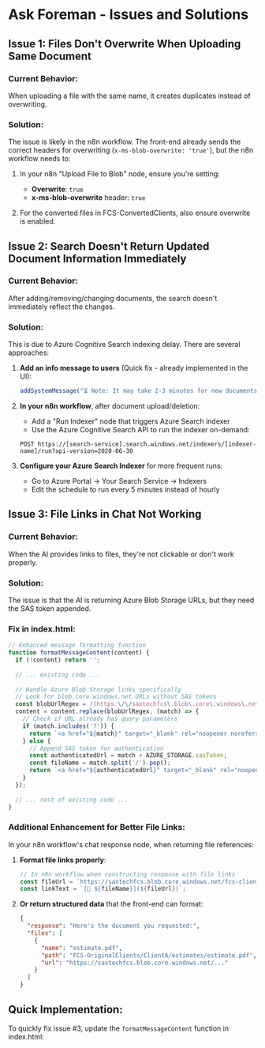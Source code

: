 # Ask Foreman - Issues and Solutions

## Issue 1: Files Don't Overwrite When Uploading Same Document

### Current Behavior:
When uploading a file with the same name, it creates duplicates instead of overwriting.

### Solution:
The issue is likely in the n8n workflow. The front-end already sends the correct headers for overwriting (`x-ms-blob-overwrite: 'true'`), but the n8n workflow needs to:

1. In your n8n "Upload File to Blob" node, ensure you're setting:
   - **Overwrite**: `true`
   - **x-ms-blob-overwrite** header: `true`

2. For the converted files in FCS-ConvertedClients, also ensure overwrite is enabled.

## Issue 2: Search Doesn't Return Updated Document Information Immediately

### Current Behavior:
After adding/removing/changing documents, the search doesn't immediately reflect the changes.

### Solution:
This is due to Azure Cognitive Search indexing delay. There are several approaches:

1. **Add an info message to users** (Quick fix - already implemented in the UI):
   ```javascript
   addSystemMessage("⏳ Note: It may take 2-3 minutes for new documents to be searchable while the index updates.");
   ```

2. **In your n8n workflow**, after document upload/deletion:
   - Add a "Run Indexer" node that triggers Azure Search indexer
   - Use the Azure Cognitive Search API to run the indexer on-demand:
   ```
   POST https://[search-service].search.windows.net/indexers/[indexer-name]/run?api-version=2020-06-30
   ```

3. **Configure your Azure Search Indexer** for more frequent runs:
   - Go to Azure Portal → Your Search Service → Indexers
   - Edit the schedule to run every 5 minutes instead of hourly

## Issue 3: File Links in Chat Not Working

### Current Behavior:
When the AI provides links to files, they're not clickable or don't work properly.

### Solution:
The issue is that the AI is returning Azure Blob Storage URLs, but they need the SAS token appended. 

### Fix in index.html:

```javascript
// Enhanced message formatting function
function formatMessageContent(content) {
  if (!content) return '';
  
  // ... existing code ...
  
  // Handle Azure Blob Storage links specifically
  // Look for blob.core.windows.net URLs without SAS tokens
  const blobUrlRegex = /(https:\/\/saxtechfcs\.blob\.core\.windows\.net\/[^\s<>"]+?)(?![?&])/g;
  content = content.replace(blobUrlRegex, (match) => {
    // Check if URL already has query parameters
    if (match.includes('?')) {
      return `<a href="${match}" target="_blank" rel="noopener noreferrer">📄 View Document</a>`;
    } else {
      // Append SAS token for authentication
      const authenticatedUrl = match + AZURE_STORAGE.sasToken;
      const fileName = match.split('/').pop();
      return `<a href="${authenticatedUrl}" target="_blank" rel="noopener noreferrer">📄 ${decodeURIComponent(fileName)}</a>`;
    }
  });
  
  // ... rest of existing code ...
}
```

### Additional Enhancement for Better File Links:

In your n8n workflow's chat response node, when returning file references:

1. **Format file links properly**:
   ```javascript
   // In n8n workflow when constructing response with file links
   const fileUrl = `https://saxtechfcs.blob.core.windows.net/fcs-clients/FCS-OriginalClients/${clientName}/${category}/${fileName}`;
   const linkText = `[📄 ${fileName}](${fileUrl})`;
   ```

2. **Or return structured data** that the front-end can format:
   ```json
   {
     "response": "Here's the document you requested:",
     "files": [
       {
         "name": "estimate.pdf",
         "path": "FCS-OriginalClients/ClientA/estimates/estimate.pdf",
         "url": "https://saxtechfcs.blob.core.windows.net/..."
       }
     ]
   }
   ```

## Quick Implementation:

To quickly fix issue #3, update the `formatMessageContent` function in index.html:
